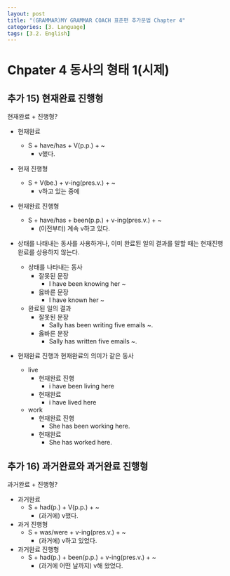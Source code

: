 ```yaml
---
layout: post
title: "(GRAMMAR)MY GRAMMAR COACH 표준편 추가문법 Chapter 4"
categories: [3. Language]
tags: [3.2. English]
---
```


# Chpater 4 동사의 형태 1(시제)

## 추가 15) 현재완료 진행형

현재완료 + 진행형?

* 현재완료
    * S + have/has + V(p.p.) + ~
        * v했다.
* 현재 진행형
    * S + V(be.) + v-ing(pres.v.) + ~
        * v하고 있는 중에
* 현재완료 진행형
    * S + have/has + been(p.p.) + v-ing(pres.v.) + ~
        * (이전부터) 계속 v하고 있다.

* 상태를 나태내는 동사를 사용하거나, 이미 완료된 일의 결과를 말할 때는 현재진행 완료를 상용하지 않는다.
    * 상태를 나타내는 동사
        * 잘못된 문장
            * I have been knowing her ~
        * 옳바른 문장
            * I have known her ~
    * 완료된 일의 결과
        * 잘못된 문장
            * Sally has been writing five emails ~.
        * 옳바른 문장
            * Sally has written five emails ~.

* 현재완료 진행과 현재완료의 의미가 같은 동사
    * live
        * 현재완료 진행
            * i have been living here
        * 현재완료
            * i have lived here
    * work
        * 현재완료 진행
            * She has been working here.
        * 현재완료
            * She has worked here.

## 추가 16) 과거완료와 과거완료 진행형

과거완료 + 진행형?

* 과거완료
    * S + had(p.) + V(p.p.) + ~
        * (과거에) v했다.
* 과거 진행형
    * S + was/were + v-ing(pres.v.) + ~
        * (과거에) v하고 있었다.
* 과거완료 진행형
    * S + had(p.) + been(p.p.) + v-ing(pres.v.) + ~
        * (과거에 어떤 날까지) v해 왔었다.

